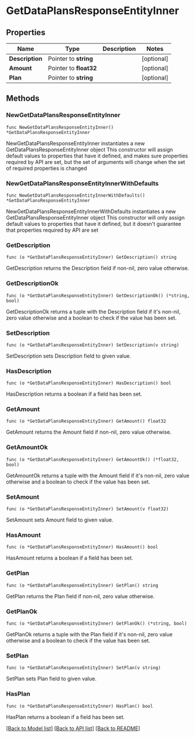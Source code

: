 # GetDataPlansResponseEntityInner

## Properties

Name | Type | Description | Notes
------------ | ------------- | ------------- | -------------
**Description** | Pointer to **string** |  | [optional] 
**Amount** | Pointer to **float32** |  | [optional] 
**Plan** | Pointer to **string** |  | [optional] 

## Methods

### NewGetDataPlansResponseEntityInner

`func NewGetDataPlansResponseEntityInner() *GetDataPlansResponseEntityInner`

NewGetDataPlansResponseEntityInner instantiates a new GetDataPlansResponseEntityInner object
This constructor will assign default values to properties that have it defined,
and makes sure properties required by API are set, but the set of arguments
will change when the set of required properties is changed

### NewGetDataPlansResponseEntityInnerWithDefaults

`func NewGetDataPlansResponseEntityInnerWithDefaults() *GetDataPlansResponseEntityInner`

NewGetDataPlansResponseEntityInnerWithDefaults instantiates a new GetDataPlansResponseEntityInner object
This constructor will only assign default values to properties that have it defined,
but it doesn't guarantee that properties required by API are set

### GetDescription

`func (o *GetDataPlansResponseEntityInner) GetDescription() string`

GetDescription returns the Description field if non-nil, zero value otherwise.

### GetDescriptionOk

`func (o *GetDataPlansResponseEntityInner) GetDescriptionOk() (*string, bool)`

GetDescriptionOk returns a tuple with the Description field if it's non-nil, zero value otherwise
and a boolean to check if the value has been set.

### SetDescription

`func (o *GetDataPlansResponseEntityInner) SetDescription(v string)`

SetDescription sets Description field to given value.

### HasDescription

`func (o *GetDataPlansResponseEntityInner) HasDescription() bool`

HasDescription returns a boolean if a field has been set.

### GetAmount

`func (o *GetDataPlansResponseEntityInner) GetAmount() float32`

GetAmount returns the Amount field if non-nil, zero value otherwise.

### GetAmountOk

`func (o *GetDataPlansResponseEntityInner) GetAmountOk() (*float32, bool)`

GetAmountOk returns a tuple with the Amount field if it's non-nil, zero value otherwise
and a boolean to check if the value has been set.

### SetAmount

`func (o *GetDataPlansResponseEntityInner) SetAmount(v float32)`

SetAmount sets Amount field to given value.

### HasAmount

`func (o *GetDataPlansResponseEntityInner) HasAmount() bool`

HasAmount returns a boolean if a field has been set.

### GetPlan

`func (o *GetDataPlansResponseEntityInner) GetPlan() string`

GetPlan returns the Plan field if non-nil, zero value otherwise.

### GetPlanOk

`func (o *GetDataPlansResponseEntityInner) GetPlanOk() (*string, bool)`

GetPlanOk returns a tuple with the Plan field if it's non-nil, zero value otherwise
and a boolean to check if the value has been set.

### SetPlan

`func (o *GetDataPlansResponseEntityInner) SetPlan(v string)`

SetPlan sets Plan field to given value.

### HasPlan

`func (o *GetDataPlansResponseEntityInner) HasPlan() bool`

HasPlan returns a boolean if a field has been set.


[[Back to Model list]](../README.md#documentation-for-models) [[Back to API list]](../README.md#documentation-for-api-endpoints) [[Back to README]](../README.md)


